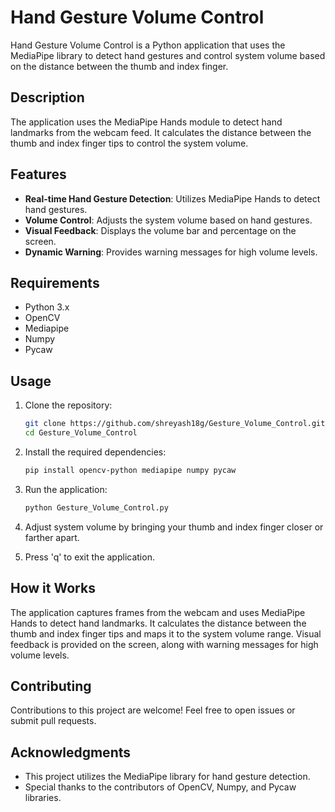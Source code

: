 # Hand Gesture Volume Control

Hand Gesture Volume Control is a Python application that uses the MediaPipe library to detect hand gestures and control system volume based on the distance between the thumb and index finger.

## Description

The application uses the MediaPipe Hands module to detect hand landmarks from the webcam feed. It calculates the distance between the thumb and index finger tips to control the system volume.

## Features

- **Real-time Hand Gesture Detection**: Utilizes MediaPipe Hands to detect hand gestures.
- **Volume Control**: Adjusts the system volume based on hand gestures.
- **Visual Feedback**: Displays the volume bar and percentage on the screen.
- **Dynamic Warning**: Provides warning messages for high volume levels.

## Requirements

- Python 3.x
- OpenCV
- Mediapipe
- Numpy
- Pycaw

## Usage

1. Clone the repository:

    ```bash
    git clone https://github.com/shreyash18g/Gesture_Volume_Control.git
    cd Gesture_Volume_Control
    ```

2. Install the required dependencies:

    ```bash
    pip install opencv-python mediapipe numpy pycaw
    ```

3. Run the application:

    ```bash
    python Gesture_Volume_Control.py
    ```

4. Adjust system volume by bringing your thumb and index finger closer or farther apart.

5. Press 'q' to exit the application.

## How it Works

The application captures frames from the webcam and uses MediaPipe Hands to detect hand landmarks. It calculates the distance between the thumb and index finger tips and maps it to the system volume range. Visual feedback is provided on the screen, along with warning messages for high volume levels.

## Contributing

Contributions to this project are welcome! Feel free to open issues or submit pull requests.


## Acknowledgments

- This project utilizes the MediaPipe library for hand gesture detection.
- Special thanks to the contributors of OpenCV, Numpy, and Pycaw libraries.

